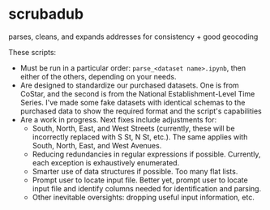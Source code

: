 # scrubadub
parses, cleans, and expands addresses for consistency + good geocoding

These scripts:
* Must be run in a particular order: `parse_<dataset name>.ipynb`, then either of the others, depending on your needs.
* Are designed to standardize our purchased datasets. One is from CoStar, and the second is from the National Establishment-Level Time Series. I've made some fake datasets with identical schemas to the purchased data to show the required format and the script's capabilities
* Are a work in progress. Next fixes include adjustments for:
  - South, North, East, and West Streets (currently, these will be incorrectly replaced with S St, N St, etc.). The same applies with South, North, East, and West Avenues.
  - Reducing redundancies in regular expressions if possible. Currently, each exception is exhaustively enumerated.
  - Smarter use of data structures if possible. Too many flat lists.
  - Prompt user to locate input file. Better yet, prompt user to locate input file and identify columns needed for identification and parsing.
  - Other inevitable oversights: dropping useful input information, etc.
